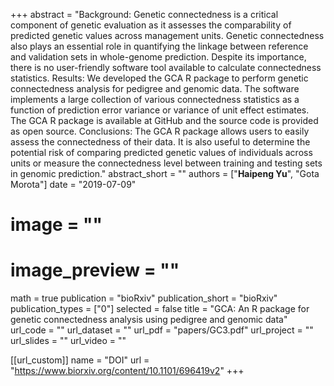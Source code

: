 +++ 
abstract = "Background: Genetic connectedness is a critical component of genetic evaluation as it assesses the comparability of predicted genetic values across management units. Genetic connectedness also plays an essential role in quantifying the linkage between reference and validation sets in whole-genome prediction. Despite its importance, there is no user-friendly software tool available to calculate connectedness statistics. Results: We developed the GCA R package to perform genetic connectedness analysis for pedigree and genomic data. The software implements a large collection of various connectedness statistics as a function of prediction error variance or variance of unit effect estimates. The GCA R package is available at GitHub and the source code is provided as open source. Conclusions: The GCA R package allows users to easily assess the connectedness of their data. It is also useful to determine the potential risk of comparing predicted genetic values of individuals across units or measure the connectedness level between training and testing sets in genomic prediction."
abstract_short = ""
authors = ["__Haipeng Yu__", "Gota Morota"]
date = "2019-07-09"
# image = ""
# image_preview = ""
math = true
publication = "bioRxiv"
publication_short = "bioRxiv"
publication_types = ["0"]
selected = false
title = "GCA: An R package for genetic connectedness analysis using pedigree and genomic data"
url_code = ""
url_dataset = ""
url_pdf = "papers/GC3.pdf"
url_project = ""
url_slides = ""
url_video = ""

[[url_custom]]
name = "DOI"
url = "https://www.biorxiv.org/content/10.1101/696419v2"
+++
